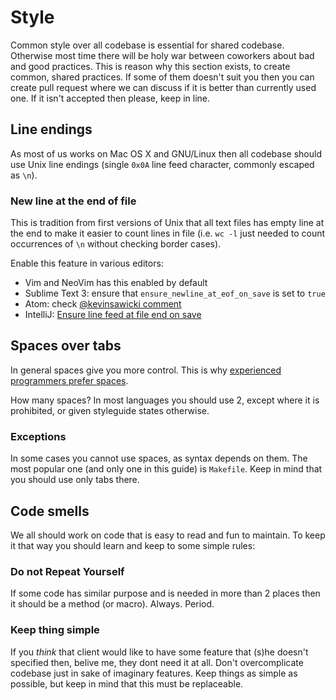 # Style

Common style over all codebase is essential for shared codebase. Otherwise most time there will be holy war between coworkers about bad and good practices. This is reason why this section exists, to create common, shared practices. If some of them doesn't suit you then you can create pull request where we can discuss if it is better than currently used one. If it isn't accepted then please, keep in line.

## Line endings

As most of us works on Mac OS X and GNU/Linux then all codebase should use Unix line endings (single `0x0A` line feed character, commonly escaped as `\n`).

### New line at the end of file

This is tradition from first versions of Unix that all text files has empty line at the end to make it easier to count lines in file (i.e. `wc -l` just needed to count occurrences of `\n` without checking border cases).

Enable this feature in various editors:

- Vim and NeoVim has this enabled by default
- Sublime Text 3: ensure that `ensure_newline_at_eof_on_save` is set to `true`
- Atom: check [@kevinsawicki comment](https://github.com/atom/atom/issues/4741#issuecomment-67892695)
- IntelliJ: [Ensure line feed at file end on save](http://stackoverflow.com/a/16761228/1017941)


## Spaces over tabs

In general spaces give you more control. This is why [experienced programmers prefer spaces](http://stackoverflow.com/research/developer-survey-2015#tech-tabsspaces).

How many spaces? In most languages you should use 2, except where it is prohibited, or given styleguide states otherwise.

### Exceptions

In some cases you cannot use spaces, as syntax depends on them. The most popular one (and only one in this guide) is `Makefile`. Keep in mind that you should use only tabs there.

## Code smells

We all should work on code that is easy to read and fun to maintain. To keep it that way you should learn and keep to some simple rules:

### Do not Repeat Yourself

If some code has similar purpose and is needed in more than 2 places then it should be a method (or macro). Always. Period.

### Keep thing simple

If you _think_ that client would like to have some feature that (s)he doesn't specified then, belive me, they dont need it at all. Don't overcomplicate codebase just in sake of imaginary features. Keep things as simple as possible, but keep in mind that this must be replaceable.